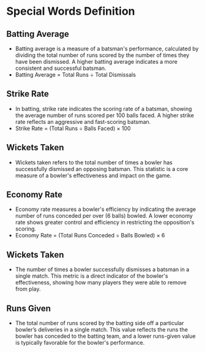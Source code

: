 # Special Words Definition

## Batting Average
- Batting average is a measure of a batsman's performance, calculated by dividing the total number of runs scored by the number of times they have been dismissed. A higher batting average indicates a more consistent and successful batsman.
- Batting Average = Total Runs ÷ Total Dismissals

## Strike Rate
- In batting, strike rate indicates the scoring rate of a batsman, showing the average number of runs scored per 100 balls faced. A higher strike rate reflects an aggressive and fast-scoring batsman.
- Strike Rate = (Total Runs ÷ Balls Faced) × 100

## Wickets Taken
- Wickets taken refers to the total number of times a bowler has successfully dismissed an opposing batsman. This statistic is a core measure of a bowler's effectiveness and impact on the game.

## Economy Rate
- Economy rate measures a bowler's efficiency by indicating the average number of runs conceded per over (6 balls) bowled. A lower economy rate shows greater control and efficiency in restricting the opposition's scoring.
- Economy Rate = (Total Runs Conceded ÷ Balls Bowled) × 6

## Wickets Taken
- The number of times a bowler successfully dismisses a batsman in a single match.  This metric is a direct indicator of the bowler's effectiveness, showing how many players they were able to remove from play.

## Runs Given
- The total number of runs scored by the batting side off a particular bowler’s deliveries in a single match.  This value reflects the runs the bowler has conceded to the batting team, and a lower runs-given value is typically favorable for the bowler's performance.